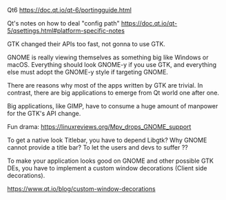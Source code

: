>>> 

Qt6
https://doc.qt.io/qt-6/portingguide.html

>>>

Qt's notes on how to deal "config path"
https://doc.qt.io/qt-5/qsettings.html#platform-specific-notes

>>>

GTK changed their APIs too fast, not gonna to use GTK.

GNOME is really viewing themselves as something big like Windows or macOS. Everything should look GNOME-y if you use GTK, and everything else must adopt the GNOME-y style if targeting GNOME.

There are reasons why most of the apps written by GTK are trivial. In contrast, there are big applications to emerge from Qt world one after one. 

Big applications, like GIMP, have to consume a huge amount of manpower for the GTK's API change.

Fun drama: https://linuxreviews.org/Mpv_drops_GNOME_support

To get a native look Titlebar, you have to depend Libgtk? Why GNOME cannot provide a title bar? To let the users and devs to suffer ??

To make your application looks good on GNOME and other possible GTK DEs, you have to implement a custom window decorations (Client side decorations).

https://www.qt.io/blog/custom-window-decorations
